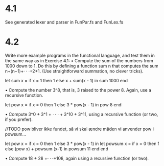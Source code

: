 # 4.1
See generated lexer and parser in FunPar.fs and FunLex.fs

# 4.2 
Write more example programs in the functional language, and test
them in the same way as in Exercise 4.1:
• Compute the sum of the numbers from 1000 down to 1. Do this by defining a function
sum n that computes the sum n+(n−1)+· · ·+2+1. (Use straightforward
summation, no clever tricks).

let sum x = if x = 1 then 1 else x + sum(x - 1) in sum 1000 end

• Compute the number 3^8, that is, 3 raised to the power 8. Again, use a recursive
function.

let pow x = if x = 0 then 1 else 3 * pow(x - 1) in pow 8 end

• Compute 3^0 + 3^1 + · · · + 3^10 + 3^11, using a recursive function (or two, if you
prefer).

//TODO pow bliver ikke fundet, så vi skal ændre måden vi anvender pow i powsum...


let pow x =  if x = 0 then 1 else 3 * pow(x - 1) in let powsum x = if x = 0 then 1 else (pow x) + powsum (x-1) in powsum 11 end end

• Compute 18 + 28 +· · ·+108, again using a recursive function (or two).




